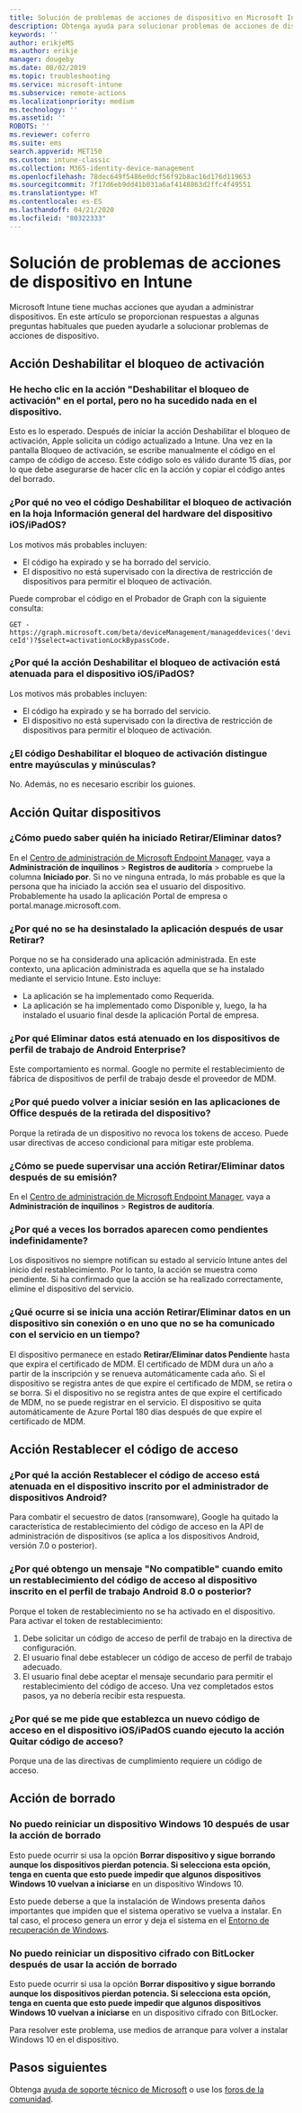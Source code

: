 ```yaml
---
title: Solución de problemas de acciones de dispositivo en Microsoft Intune - Azure | Microsoft Docs
description: Obtenga ayuda para solucionar problemas de acciones de dispositivo.
keywords: ''
author: erikjeMS
ms.author: erikje
manager: dougeby
ms.date: 08/02/2019
ms.topic: troubleshooting
ms.service: microsoft-intune
ms.subservice: remote-actions
ms.localizationpriority: medium
ms.technology: ''
ms.assetid: ''
ROBOTS: ''
ms.reviewer: coferro
ms.suite: ems
search.appverid: MET150
ms.custom: intune-classic
ms.collection: M365-identity-device-management
ms.openlocfilehash: 78dec649f5486e0dcf56f92b8ac16d176d119653
ms.sourcegitcommit: 7f17d6eb9dd41b031a6af4148863d2ffc4f49551
ms.translationtype: HT
ms.contentlocale: es-ES
ms.lasthandoff: 04/21/2020
ms.locfileid: "80322333"
---
```

# <a name="troubleshoot-device-actions-in-intune"></a>Solución de problemas de acciones de dispositivo en Intune

Microsoft Intune tiene muchas acciones que ayudan a administrar dispositivos. En este artículo se proporcionan respuestas a algunas preguntas habituales que pueden ayudarle a solucionar problemas de acciones de dispositivo.

## <a name="disable-activation-lock-action"></a>Acción Deshabilitar el bloqueo de activación

### <a name="i-clicked-the-disable-activation-lock-action-in-the-portal-but-nothing-happened-on-the-device"></a>He hecho clic en la acción "Deshabilitar el bloqueo de activación" en el portal, pero no ha sucedido nada en el dispositivo.
Esto es lo esperado. Después de iniciar la acción Deshabilitar el bloqueo de activación, Apple solicita un código actualizado a Intune. Una vez en la pantalla Bloqueo de activación, se escribe manualmente el código en el campo de código de acceso. Este código solo es válido durante 15 días, por lo que debe asegurarse de hacer clic en la acción y copiar el código antes del borrado.

### <a name="why-dont-i-see-the-disable-activation-lock-code-in-the-hardware-overview-blade-of-my-iosipados-device"></a>¿Por qué no veo el código Deshabilitar el bloqueo de activación en la hoja Información general del hardware del dispositivo iOS/iPadOS?
Los motivos más probables incluyen:
- El código ha expirado y se ha borrado del servicio.
- El dispositivo no está supervisado con la directiva de restricción de dispositivos para permitir el bloqueo de activación.

Puede comprobar el código en el Probador de Graph con la siguiente consulta:

```GET - https://graph.microsoft.com/beta/deviceManagement/manageddevices('deviceId')?$select=activationLockBypassCode.```

### <a name="why-is-the-disable-activation-lock-action-greyed-out-for-my-iosipados-device"></a>¿Por qué la acción Deshabilitar el bloqueo de activación está atenuada para el dispositivo iOS/iPadOS?
Los motivos más probables incluyen: 
- El código ha expirado y se ha borrado del servicio.
- El dispositivo no está supervisado con la directiva de restricción de dispositivos para permitir el bloqueo de activación.

### <a name="is-the-disable-activation-lock-code-case-sensitive"></a>¿El código Deshabilitar el bloqueo de activación distingue entre mayúsculas y minúsculas?
No. Además, no es necesario escribir los guiones.

## <a name="remove-devices-action"></a>Acción Quitar dispositivos

### <a name="how-do-i-tell-who-started-a-retirewipe"></a>¿Cómo puedo saber quién ha iniciado Retirar/Eliminar datos?
En el [Centro de administración de Microsoft Endpoint Manager](https://go.microsoft.com/fwlink/?linkid=2109431), vaya a **Administración de inquilinos** > **Registros de auditoría** > compruebe la columna **Iniciado por**.
Si no ve ninguna entrada, lo más probable es que la persona que ha iniciado la acción sea el usuario del dispositivo. Probablemente ha usado la aplicación Portal de empresa o portal.manage.microsoft.com.

### <a name="why-wasnt-my-application-uninstalled-after-using-retire"></a>¿Por qué no se ha desinstalado la aplicación después de usar Retirar?
Porque no se ha considerado una aplicación administrada. En este contexto, una aplicación administrada es aquella que se ha instalado mediante el servicio Intune. Esto incluye:
- La aplicación se ha implementado como Requerida.
- La aplicación se ha implementado como Disponible y, luego, la ha instalado el usuario final desde la aplicación Portal de empresa.

### <a name="why-is-wipe-grayed-out-for-android-enterprise-work-profile-devices"></a>¿Por qué Eliminar datos está atenuado en los dispositivos de perfil de trabajo de Android Enterprise?
Este comportamiento es normal. Google no permite el restablecimiento de fábrica de dispositivos de perfil de trabajo desde el proveedor de MDM.

### <a name="why-can-i-sign-back-into-my-office-apps-after-my-device-was-retired"></a>¿Por qué puedo volver a iniciar sesión en las aplicaciones de Office después de la retirada del dispositivo?
Porque la retirada de un dispositivo no revoca los tokens de acceso. Puede usar directivas de acceso condicional para mitigar este problema.

### <a name="how-can-i-monitor-a-retirewipe-action-after-it-was-issued"></a>¿Cómo se puede supervisar una acción Retirar/Eliminar datos después de su emisión?
En el [Centro de administración de Microsoft Endpoint Manager](https://go.microsoft.com/fwlink/?linkid=2109431), vaya a **Administración de inquilinos** > **Registros de auditoría**.

### <a name="why-do-wipes-sometimes-show-as-pending-indefinitely"></a>¿Por qué a veces los borrados aparecen como pendientes indefinidamente?
Los dispositivos no siempre notifican su estado al servicio Intune antes del inicio del restablecimiento. Por lo tanto, la acción se muestra como pendiente. Si ha confirmado que la acción se ha realizado correctamente, elimine el dispositivo del servicio.

### <a name="what-happens-if-i-start-a-retirewipe-on-an-offline-device-or-a-device-that-hasnt-communicated-with-the-service-in-a-while"></a>¿Qué ocurre si se inicia una acción Retirar/Eliminar datos en un dispositivo sin conexión o en uno que no se ha comunicado con el servicio en un tiempo?
El dispositivo permanece en estado **Retirar/Eliminar datos Pendiente** hasta que expira el certificado de MDM. El certificado de MDM dura un año a partir de la inscripción y se renueva automáticamente cada año. Si el dispositivo se registra antes de que expire el certificado de MDM, se retira o se borra. Si el dispositivo no se registra antes de que expire el certificado de MDM, no se puede registrar en el servicio. El dispositivo se quita automáticamente de Azure Portal 180 días después de que expire el certificado de MDM.


## <a name="reset-passcode-action"></a>Acción Restablecer el código de acceso

### <a name="why-is-the-reset-passcode-action-greyed-out-on-my-android-device-admin-enrolled-device"></a>¿Por qué la acción Restablecer el código de acceso está atenuada en el dispositivo inscrito por el administrador de dispositivos Android?
Para combatir el secuestro de datos (ransomware), Google ha quitado la característica de restablecimiento del código de acceso en la API de administración de dispositivos (se aplica a los dispositivos Android, versión 7.0 o posterior).

### <a name="why-do-i-get-a-not-supported-message-when-i-issue-a-passcode-reset-to-my-android-80-or-later-work-profile-enrolled-device"></a>¿Por qué obtengo un mensaje "No compatible" cuando emito un restablecimiento del código de acceso al dispositivo inscrito en el perfil de trabajo Android 8.0 o posterior?
Porque el token de restablecimiento no se ha activado en el dispositivo. Para activar el token de restablecimiento:
1. Debe solicitar un código de acceso de perfil de trabajo en la directiva de configuración.
2. El usuario final debe establecer un código de acceso de perfil de trabajo adecuado.
3. El usuario final debe aceptar el mensaje secundario para permitir el restablecimiento del código de acceso.
Una vez completados estos pasos, ya no debería recibir esta respuesta.

### <a name="why-am-i-prompted-to-set-a-new-passcode-on-my-iosipados-device-when-i-issue-the-remove-passcode-action"></a>¿Por qué se me pide que establezca un nuevo código de acceso en el dispositivo iOS/iPadOS cuando ejecuto la acción Quitar código de acceso?
Porque una de las directivas de cumplimiento requiere un código de acceso.


## <a name="wipe-action"></a>Acción de borrado

### <a name="i-cant-restart-a-windows-10-device-after-using-the-wipe-action"></a>No puedo reiniciar un dispositivo Windows 10 después de usar la acción de borrado
Esto puede ocurrir si usa la opción **Borrar dispositivo y sigue borrando aunque los dispositivos pierdan potencia. Si selecciona esta opción, tenga en cuenta que esto puede impedir que algunos dispositivos Windows 10 vuelvan a iniciarse** en un dispositivo Windows 10.

Esto puede deberse a que la instalación de Windows presenta daños importantes que impiden que el sistema operativo se vuelva a instalar. En tal caso, el proceso genera un error y deja el sistema en el [Entorno de recuperación de Windows]( https://docs.microsoft.com/windows-hardware/manufacture/desktop/windows-recovery-environment--windows-re--technical-reference).

### <a name="i-cant-restart-a-bitlocker-encrypted-device-after-using-the-wipe-action"></a>No puedo reiniciar un dispositivo cifrado con BitLocker después de usar la acción de borrado
Esto puede ocurrir si usa la opción **Borrar dispositivo y sigue borrando aunque los dispositivos pierdan potencia. Si selecciona esta opción, tenga en cuenta que esto puede impedir que algunos dispositivos Windows 10 vuelvan a iniciarse** en un dispositivo cifrado con BitLocker.

Para resolver este problema, use medios de arranque para volver a instalar Windows 10 en el dispositivo.


## <a name="next-steps"></a>Pasos siguientes

Obtenga [ayuda de soporte técnico de Microsoft](../fundamentals/get-support.md) o use los [foros de la comunidad](https://social.technet.microsoft.com/Forums/en-US/home?category=microsoftintune).
